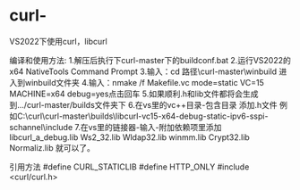 # curl-
VS2022下使用curl，libcurl

编译和使用方法:
1.解压后执行下curl-master下的buildconf.bat
2.运行VS2022的x64 NativeTools Command Prompt
3.输入：cd 路径\curl-master\winbuild 进入到winbuild文件夹
4.输入：nmake /f Makefile.vc mode=static VC=15 MACHINE=x64 debug=yes点击回车
5.如果顺利.h和lib文件都将会生成到.../curl-master/builds文件夹下
6.在vs里的vc++目录-包含目录 添加.h文件  例如C:\curl\curl-master\builds\libcurl-vc15-x64-debug-static-ipv6-sspi-schannel\include
7.在vs里的链接器-输入-附加依赖项里添加
libcurl_a_debug.lib
Ws2_32.lib
Wldap32.lib
winmm.lib
Crypt32.lib
Normaliz.lib
就可以了。

引用方法
#define CURL_STATICLIB
#define HTTP_ONLY
#include <curl/curl.h>

